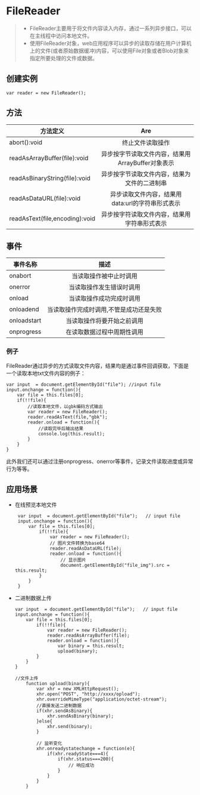 # FileReader
> * FileReader主要用于将文件内容读入内存，通过一系列异步接口，可以在主线程中访问本地文件。
> * 使用FileReader对象，web应用程序可以异步的读取存储在用户计算机上的文件(或者原始数据缓冲)内容，可以使用File对象或者Blob对象来指定所要处理的文件或数据。

## 创建实例

    var reader = new FileReader();

## 方法

| 方法定义   |      Are      | 
|----------|:-------------:|
| abort():void | 终止文件读取操作 | 
| readAsArrayBuffer(file):void |   异步按字节读取文件内容，结果用ArrayBuffer对象表示  |   
| readAsBinaryString(file):void |异步按字节读取文件内容，结果为文件的二进制串 | 
| readAsDataURL(file):void	 |  异步读取文件内容，结果用data:url的字符串形式表示 |
| readAsText(file,encoding):void	|异步按字符读取文件内容，结果用字符串形式表示 |

## 事件

| 事件名称  |     描述     | 
|----------|:-------------:|
| onabort | 当读取操作被中止时调用 | 
| onerror |   当读取操作发生错误时调用  |   
| onload | 当读取操作成功完成时调用 | 
| onloadend	 |  当读取操作完成时调用,不管是成功还是失败 |
| onloadstart	|	当读取操作将要开始之前调用 |
| onprogress	| 在读取数据过程中周期性调用 |

### 例子 
FileReader通过异步的方式读取文件内容，结果均是通过事件回调获取，下面是一个读取本地txt文件内容的例子：

    var input  = document.getElementById("file"); //input file
    input.onchange = function(){
        var file = this.files[0];
        if(!!file){
            //读取本地文件，以gbk编码方式输出
            var reader = new FileReader();
            reader.readAsText(file,"gbk");
            reader.onload = function(){
                //读取完毕后输出结果
                console.log(this.result);
            }
        }
    }

此外我们还可以通过注册onprogress、onerror等事件，记录文件读取进度或异常行为等等。

##  应用场景
 * 在线预览本地文件

        var input  = document.getElementById("file");   // input file
        input.onchange = function(){
            var file = this.files[0];
                if(!!file){
                    var reader = new FileReader();
                    // 图片文件转换为base64
                    reader.readAsDataURL(file);
                    reader.onload = function(){
                        // 显示图片
                        document.getElementById("file_img").src = this.result;
                }
            }
        }
 *  二进制数据上传
     
        var input  = document.getElementById("file");   // input file
        input.onchange = function(){
            var file = this.files[0];
                if(!!file){
                    var reader = new FileReader();
                    reader.readAsArrayBuffer(file);
                    reader.onload = function(){
                        var binary = this.result;
                        upload(binary);
                }
            }
        }

        //文件上传
            function upload(binary){
                var xhr = new XMLHttpRequest();
                xhr.open("POST", "http://xxxx/opload");
                xhr.overrideMimeType("application/octet-stream");
                //直接发送二进制数据
                if(xhr.sendAsBinary){
                    xhr.sendAsBinary(binary);
                }else{
                    xhr.send(binary);
                }
                
                // 监听变化
                xhr.onreadystatechange = function(e){
                    if(xhr.readyState===4){
                        if(xhr.status===200){
                            // 响应成功       
                        }
                    }
                }
            }
 




